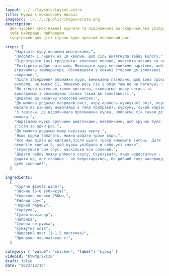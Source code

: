 ```yaml
---
layout: ../../layouts/Layout.astro
title: Курка в кокосовому молоці
imageSrc: ../../../public/images/plate.png
description:
  Цей чудовий смак ніжної курчати та підсмаженої до скоринки,яка увібрала в
  себе найкраще. Найкращим
  супутником для цієї страви буде простий несолений рис.

steps: [
    "Нарізати куру великим шматочками.",
    "Посолити і лишити на 10 хвилин, щоб сіль витягнула зайву вологу.",
    "Підготувати інші гредієнти: кокосове молоко, очистити часник та нарізати його мілко, дістати всі іншлі приправи.",
    "Розігрити добре пательню. Викладати куру невеликими партіями, щоб не
    втрачалась температура. Обсмажувати з кожної сторони до золотавої
    скоринки.",
    "Після завершення обсмажки кури, вимикаємо пательню, щоб вона трохи
    охолола, не миємо її, лишаємо весь сік і олію там же на пательні.",
    "Як тільки пательня трохи вистигла, включаємо знову вогонь та
    викладаємо і обсмажуємо часник також до золотавості.",
    "Додаємо до часнику кокосове молоко.",
    "До молока додаємо лавровий лист, пару крапель кунжутної олії, перцю,
    масали на кінчику ножа(якщо є така приправа), куркуму, сухий коріандр.",
    "З тарілки, де відпочивала просмажена курка, зливаємо сік також до
    молока.",
    "Нарізаємо курку зручними шматочками, невеликими, щоб зручно було
    з'їсти за один раз.",
    "До молока додаємо нашу нарізану курку.",
    "Якщо курки забагато, можна додати трохи води.",
    "Все має дійти до кипіння,після цього трохи зменшити вогонь. Дати
    покипіти хвилин 5, щоб курка увібрала в себе усі смаки",
    "Скуштувати сам соус, наскільки він солений.",
    "Додати чайну ложку рибного соусу. Скуштувати, якщо недостатньо -
    додати ще, але головне - не пеерстаратись, бо рибний соус насправді
    дуже солений!",
  ]

ingredients:
  [
    "Куряче філе(1 ціле)",
    "Часник (6-8 зубчиків)",
    "Кокосове молоко 250мл,",
    "Рибний соус",
    "Чорний перець",
    "Куркума",
    "Сухий коріандр",
    "Паприка",
    "Сушена петрушка",
    "Кунжутна олія",
    "Лавровий лист (1-1,5 листочки)",
    "Приправа масала(якщо є)",
  ]

category: { "value": "chicken", "label": "курка" }
videoId: "hYwdgr2xC3E"
draft: false
date: "2023/10/15"
---
```

